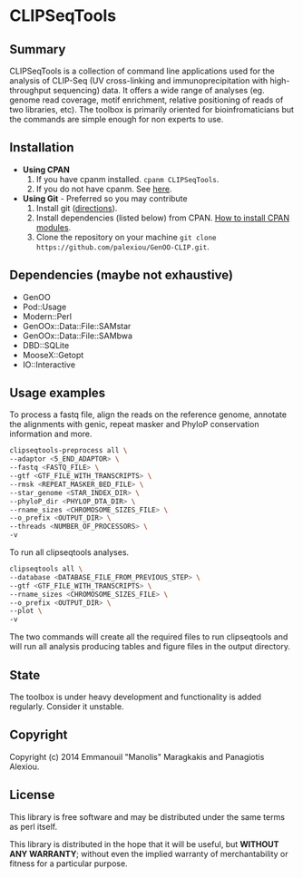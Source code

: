 # CLIPSeqTools


## Summary
CLIPSeqTools is a collection of command line applications used for the analysis of CLIP-Seq (UV cross-linking and immunoprecipitation with high-throughput sequencing) data.
It offers a wide range of analyses (eg. genome read coverage, motif enrichment, relative positioning of reads of two libraries, etc).
The toolbox is primarily oriented for bioinfromaticians but the commands are simple enough for non experts to use.

## Installation
* **Using CPAN**
  1. If you have cpanm installed. `cpanm CLIPSeqTools`.
  2. If you do not have cpanm. See [here](http://www.cpan.org/modules/INSTALL.html).
* **Using Git** - Preferred so you may contribute
  1. Install git ([directions](http://git-scm.com/downloads)).
  2. Install dependencies (listed below) from CPAN. [How to install CPAN modules](http://www.cpan.org/modules/INSTALL.html).
  3. Clone the repository on your machine
     `git clone https://github.com/palexiou/GenOO-CLIP.git`.

## Dependencies (maybe not exhaustive)
* GenOO
* Pod::Usage
* Modern::Perl
* GenOOx::Data::File::SAMstar
* GenOOx::Data::File::SAMbwa
* DBD::SQLite
* MooseX::Getopt
* IO::Interactive

## Usage examples
To process a fastq file, align the reads on the reference genome, annotate the alignments with genic, repeat masker and PhyloP conservation information and more.

```bash
clipseqtools-preprocess all \
--adaptor <5_END_ADAPTOR> \
--fastq <FASTQ_FILE> \
--gtf <GTF_FILE_WITH_TRANSCRIPTS> \
--rmsk <REPEAT_MASKER_BED_FILE> \
--star_genome <STAR_INDEX_DIR> \
--phyloP_dir <PHYLOP_DTA_DIR> \
--rname_sizes <CHROMOSOME_SIZES_FILE> \
--o_prefix <OUTPUT_DIR> \
--threads <NUMBER_OF_PROCESSORS> \
-v
```

To run all clipseqtools analyses.

```bash
clipseqtools all \
--database <DATABASE_FILE_FROM_PREVIOUS_STEP> \ 
--gtf <GTF_FILE_WITH_TRANSCRIPTS> \
--rname_sizes <CHROMOSOME_SIZES_FILE> \
--o_prefix <OUTPUT_DIR> \
--plot \
-v
```

The two commands will create all the required files to run clipseqtools and
will run all analysis producing tables and figure files in the output
directory.

## State
The toolbox is under heavy development and functionality is added regularly.
Consider it unstable.

## Copyright
Copyright (c) 2014 Emmanouil "Manolis" Maragkakis and Panagiotis Alexiou.

## License
This library is free software and may be distributed under the same terms as perl itself.

This library is distributed in the hope that it will be useful, but **WITHOUT ANY WARRANTY**; without even the implied warranty of merchantability or fitness for a particular purpose.
